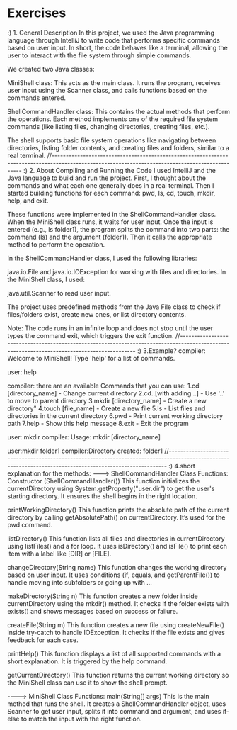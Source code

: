 # Exercises
:) 1. General Description
In this project, we used the Java programming language through IntelliJ to write code that performs specific commands based on user input. In short, the code behaves like a terminal, allowing the user to interact with the file system through simple commands.

We created two Java classes:

MiniShell class: This acts as the main class. It runs the program, receives user input using the Scanner class, and calls functions based on the commands entered.

ShellCommandHandler class: This contains the actual methods that perform the operations. Each method implements one of the required file system commands (like listing files, changing directories, creating files, etc.).

The shell supports basic file system operations like navigating between directories, listing folder contents, and creating files and folders, similar to a real terminal.
//-------------------------------------------------------------------------------------------------------------------------------------------------
:) 2. About Compiling and Running the Code
I used IntelliJ and the Java language to build and run the project. First, I thought about the commands and what each one generally does in a real terminal. Then I started building functions for each command:
pwd, ls, cd, touch, mkdir, help, and exit.

These functions were implemented in the ShellCommandHandler class. When the MiniShell class runs, it waits for user input. Once the input is entered (e.g., ls folder1), the program splits the command into two parts: the command (ls) and the argument (folder1). Then it calls the appropriate method to perform the operation.

In the ShellCommandHandler class, I used the following libraries:

java.io.File and java.io.IOException for working with files and directories.
In the MiniShell class, I used:

java.util.Scanner to read user input.

The project uses predefined methods from the Java File class to check if files/folders exist, create new ones, or list directory contents.

 Note: The code runs in an infinite loop and does not stop until the user types the command exit, which triggers the exit function.
 //--------------------------------------------------------------------------------------------------------------------------------------------
 :) 3.Example? compiler: Welcome to MiniShell! Type 'help' for a list of commands.

user: help

compiler: there are an available Commands that you can use: 1.cd [directory_name] - Change current directory 2.cd..[with adding ..] - Use '..' to move to parent directory 3.mkdir [directory_name] - Create a new directory" 4.touch [file_name] - Create a new file 5.ls - List files and directories in the current directory 6.pwd - Print current working directory path 7.help - Show this help message 8.exit - Exit the program

user: mkdir compiler: Usage: mkdir [directory_name]

user:mkdir folder1 compiler:Directory created: folder1
//-----------------------------------------------------------------------------------------------------------------------------------------------------------
:) 4.short explanation for the methods:
---> ShellCommandHandler Class Functions:
Constructor (ShellCommandHandler())
This function initializes the currentDirectory using System.getProperty("user.dir") to get the user's starting directory. It ensures the shell begins in the right location.

printWorkingDirectory()
This function prints the absolute path of the current directory by calling getAbsolutePath() on currentDirectory. It’s used for the pwd command.

listDirectory()
This function lists all files and directories in currentDirectory using listFiles() and a for loop. It uses isDirectory() and isFile() to print each item with a label like [DIR] or [FILE].

changeDirectory(String name)
This function changes the working directory based on user input. It uses conditions (if, equals, and getParentFile()) to handle moving into subfolders or going up with ...

makeDirectory(String n)
This function creates a new folder inside currentDirectory using the mkdir() method. It checks if the folder exists with exists() and shows messages based on success or failure.

createFile(String m)
This function creates a new file using createNewFile() inside try-catch to handle IOException. It checks if the file exists and gives feedback for each case.

printHelp()
This function displays a list of all supported commands with a short explanation. It is triggered by the help command.

getCurrentDirectory()
This function returns the current working directory so the MiniShell class can use it to show the shell prompt.

----> MiniShell Class Functions:
main(String[] args)
This is the main method that runs the shell. It creates a ShellCommandHandler object, uses Scanner to get user input, splits it into command and argument, and uses if-else to match the input with the right function.
